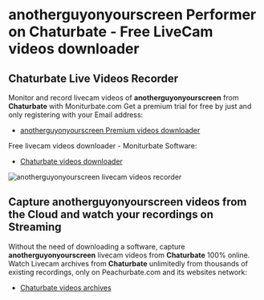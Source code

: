 # anotherguyonyourscreen Performer on Chaturbate - Free LiveCam videos downloader

## Chaturbate Live Videos Recorder

Monitor and record livecam videos of **anotherguyonyourscreen** from **Chaturbate** with Moniturbate.com
Get a premium trial for free by just and only registering with your Email address:
* [anotherguyonyourscreen Premium videos downloader](https://moniturbate.com/request-demo-licence-key.html)

Free livecam videos downloader - Moniturbate Software:
* [Chaturbate videos downloader](https://moniturbate.com/moniturbate-download-software.html)

![anotherguyonyourscreen livecam videos recorder](https://peachurnet.com/templates/moniturbate-software.png)


## Capture anotherguyonyourscreen videos from the Cloud and watch your recordings on Streaming

Without the need of downloading a software, capture **anotherguyonyourscreen** livecam videos from **Chaturbate** 100% online.
Watch Livecam archives from **Chaturbate** unlimitedly from thousands of existing recordings, only on Peachurbate.com and its websites network:
* [Chaturbate videos archives](https://peachurnet.com/)